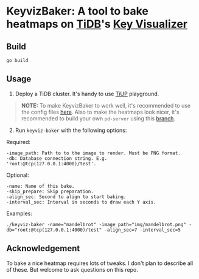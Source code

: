 # KeyvizBaker: A tool to bake heatmaps on [TiDB](https://github.com/pingcap/tidb)'s [Key Visualizer](https://docs.pingcap.com/tidb/dev/dashboard-key-visualizer)

## Build
```
go build
```

## Usage
1. Deploy a TiDB cluster. It's handy to use [TiUP](https://docs.pingcap.com/tidb/dev/tiup-overview) playground.

> **NOTE:**  To make KeyvizBaker to work well, it's recommended to use the config files [here](config). Also to make the heatmaps look nicer, it's recommended to build your own `pd-server` using this [branch](https://github.com/zanmato1984/pd/tree/keyviz-baker).

2. Run `keyviz-baker` with the following options:

Required:

```
-image_path: Path to to the image to render. Must be PNG format.
-db: Database connection string. E.g. 'root:@tcp(127.0.0.1:4000)/test'.
```

Optional:
```
-name: Name of this bake.
-skip_prepare: Skip preparation.
-align_sec: Second to align to start baking.
-interval_sec: Interval in seconds to draw each Y axis.
```

Examples:
```
./keyviz-baker -name="mandelbrot" -image_path="img/mandelbrot.png" -db="root:@tcp(127.0.0.1:4000)/test" -align_sec=7 -interval_sec=5
```

## Acknowledgement
To bake a nice heatmap requires lots of tweaks. I don't plan to describe all of these. But welcome to ask questions on this repo.
